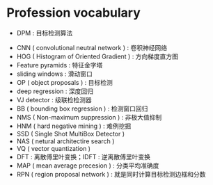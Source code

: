 # Profession vocabulary

* DPM : 目标检测算法

+ CNN ( convolutional neutral network ) : 卷积神经网络
+ HOG ( Histogram of Oriented Gradient ) : 方向梯度直方图
+ Feature pyramids : 特征金字塔
+ sliding windows : 滑动窗口
+ OP ( object proposals ) : 目标检测
+ deep regression : 深度回归
+ VJ detector : 级联检检测器
+ BB ( bounding box regression ) : 检测窗口回归
+ NMS ( Non-maximum suppression ) : 非极大值抑制
+ HNM ( hard negative mining ) : 难例挖掘
+ SSD ( Single Shot MultiBox Detector ) 
+ NAS ( netural architectire search )
+ VQ ( vector quantization )
+ DFT : 离散傅里叶变换；IDFT : 逆离散傅里叶变换
+ MAP ( mean average precesion ) : 分类平均准确度
+ RPN ( region proposal network ) : 就是同时计算目标检测边框和分数